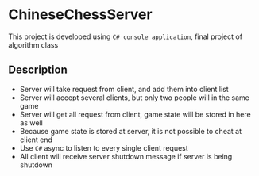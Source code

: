 # ChineseChessServer

This project is developed using `C# console application`, final project of algorithm class

## Description

* Server will take request from client, and add them into client list
* Server will accept several clients, but only two people will in the same game
* Server will get all request from client, game state will be stored in here as well
* Because game state is stored at server, it is not possible to cheat at client end
* Use `C#` async to listen to every single client request
* All client will receive server shutdown message if server is being shutdown
